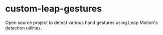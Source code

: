 # custom-leap-gestures
Open source project to detect various hand gestures using Leap Motion's detection utilities.
